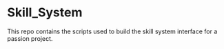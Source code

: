 # Skill_System
This repo contains the scripts used to build the skill system interface for a passion project.
